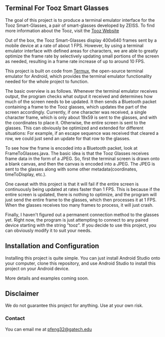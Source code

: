 ## Terminal For Tooz Smart Glasses

The goal of this project is to produce a terminal emulator interface for the Tooz Smart-Glasses, a pair of smart-glasses developed by ZEISS.
To find more information about the Tooz, visit the [Tooz Website](https://tooz.com/product/devkit/)

Out of the box, the Tooz Smart-Glasses display 400x640 frames sent by a mobile device at a rate of about 1 FPS.
However, by using a terminal emulator interface with defined areas for characters, we are able to greatly optimize the frame rate by selectively updating small portions of the screen as needed, resulting in a frame rate increase of up to around 10 FPS.

This project is built on code from [Termux](https://termux.com/), the open-source terminal emulator for Android, which provides the terminal emulator functionality needed for the whole project to function.

The basic overview is as follows.
Whenever the terminal emulator receives output, the program checks what output it received and determines how much of the screen needs to be updated.  It then sends a Bluetooth packet containing a frame to the Tooz glasses, which updates the part of the screen accordingly.
Currently, if one character was received, a single character frame, which is only about 19x59 is sent to the glasses, and with the coordinates to place it.  Otherwise, the entire screen is sent to the glasses.
This can obviously be optimized and extended for different situations: For example, if an escape sequence was received that cleared a row, we could just send an update for that row to the glasses.

To see how the frame is encoded into a Bluetooth packet, look at FrameToGlasses.java.
The basic idea is that the Tooz Glasses receives frame data in the form of a JPEG.
So, first the terminal screen is drawn onto a blank canvas, and then the canvas is encoded into a JPEG.  The JPEG is sent to the glasses along with some other metadata(coordinates, timeToDisplay, etc.).

One caveat with this project is that it will fail if the entire screen is continuously being updated at rates faster than 1 FPS.  This is because if the entire screen is updated, there is nothing to optimize, and the program will just send the entire frame to the glasses, which then processes it at 1 FPS.  When the glasses receives too many frames to process, it will just crash.

Finally, I haven't figured out a permanent connection method to the glasses yet.  Right now, the program is just attempting to connect to any paired device starting with the string "tooz".  If you decide to use this project, you can obviously modify it to suit your needs.


## Installation and Configuration

Installing this project is quite simple.
You can just install Android Studio onto your computer, clone this repository, and use Android Studio to install this project on your Android device.

More details and examples coming soon.

## Disclaimer
We do not guarantee this project for anything.  Use at your own risk.


### Contact

You can email me at pfeng32@gatech.edu
